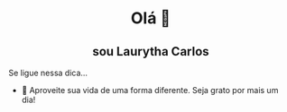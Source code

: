 <h1 align="center">Olá 👋</h1>

<h2 align="center"> sou Laurytha Carlos </h2>

Se ligue nessa dica...
- 💬 Aproveite sua vida de uma forma diferente. Seja grato por mais um dia!

